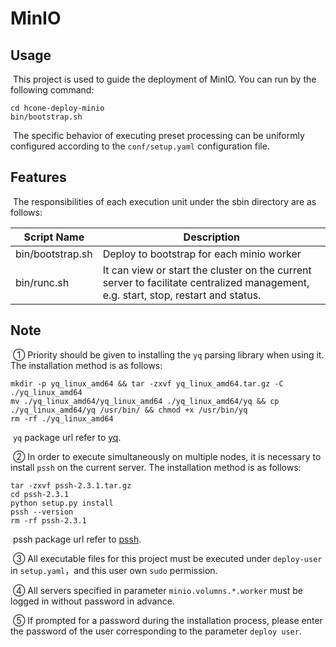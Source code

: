 # MinIO



## Usage

​    This project is used to guide the deployment of MinIO. You can run by the following command:

```shell
cd hcone-deploy-minio
bin/bootstrap.sh
```

​     The specific behavior of executing preset processing can be uniformly configured according to the `conf/setup.yaml` configuration file.



## Features

​      The responsibilities of each execution unit under the sbin directory are as follows:

| Script Name      | Description                                                  |
| ---------------- | ------------------------------------------------------------ |
| bin/bootstrap.sh | Deploy to bootstrap for each minio worker                    |
| bin/runc.sh      | It can view or start the cluster on the current server to facilitate centralized management, e.g. start, stop, restart and status. |



## Note

​	① Priority should be given to installing the `yq` parsing library when using it. The installation method is as follows: 

```shell
mkdir -p yq_linux_amd64 && tar -zxvf yq_linux_amd64.tar.gz -C ./yq_linux_amd64
mv ./yq_linux_amd64/yq_linux_amd64 ./yq_linux_amd64/yq && cp ./yq_linux_amd64/yq /usr/bin/ && chmod +x /usr/bin/yq
rm -rf ./yq_linux_amd64
```

​		`yq` package url refer to [yq](https://github.com/mikefarah/yq/releases). 

​    ② In order to execute simultaneously on multiple nodes, it is necessary to install `pssh` on the current server. The installation method is as follows: 

```shell
tar -zxvf pssh-2.3.1.tar.gz
cd pssh-2.3.1
python setup.py install
pssh --version
rm -rf pssh-2.3.1
```

​        pssh package url refer to [pssh](https://pypi.org/project/pssh/#files). 

​     ③ All executable files for this project must be executed under `deploy-user` in `setup.yaml`，and this user own `sudo` permission. 

​     ④ All servers specified in parameter `minio.volumns.*.worker` must be logged in without password in advance.

​     ⑤ If prompted for a password during the installation process, please enter the password of the user corresponding to the parameter `deploy user`.